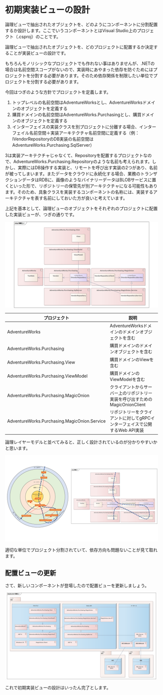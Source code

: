 # 初期実装ビューの設計

論理ビューで抽出されたオブジェクトを、どのようにコンポーネントに分割配置するか設計します。ここでいうコンポーネントとはVisual Studio上のプロジェクト（.csproj）のことです。

論理ビューで抽出されたオブジェクトを、どのプロジェクトに配置するか決定することが実装ビューの設計です。

もちろんモノリシックなプロジェクトでも作れない事はありませんが、.NETの場合は名前空間スコープがないので、実装時にあやまった依存を防ぐためにはプロジェクトを分割する必要があります。そのため依存関係を制限したい単位でプロジェクトを分割する必要があります。

今回はつぎのような方針でプロジェクトを定義します。

1. トップレベルの名前空間はAdventureWorksとし、AdventureWorksドメインのオブジェクトを定義する
2. 購買ドメインの名前空間はAdventureWorks.Purchasingとし、購買ドメインのオブジェクトを定義する
3. インターフェイスの実装クラスを別プロジェクトに分離する場合、インターフェイル名前空間＋実装アーキテクチャ名前空間に定義する（例：IVendorRepositoryのDB実装の名前空間はAdventureWorks.Purchasing.SqlServer）

3は実装アーキテクチャじゃなくて、Repositoryを配置するプロジェクトなので、AdventureWorks.Purchasing.Repositoryのような名前も考えられます。しかし、実際にはDB操作する実装と、リモートを呼び出す実装の2つがあり、名前が被ってしまいます。またデータをクラウドに永続化する場合、業務のトランザクションデータはRDBに、画像のようなバイナリーデータはBLOBサービスに置くといった形で、リポジトリーの保管先が別アーキテクチャになる可能性もあります。そのため、具象クラスを実装するコンポーネントの名称には、実装するアーキテクチャを表す名前にしておいた方が良いと考えています。

上記を基本として、論理ビューのオブジェクトをそれぞれのプロジェクトに配置した実装ビューが、つぎの通りです。

![](/Article02/スライド39.PNG)

|プロジェクト|説明|
|--|--|
|AdventureWorks|AdventureWorksドメインのドメインオブジェクトを含む|
|AdventureWorks.Purchasing|購買ドメインのドメインオブジェクトを含む|
|AdventureWorks.Purchasing.View|購買ドメインのViewを含む|
|AdventureWorks.Purchasing.ViewModel|購買ドメインのViewModelを含む|
|AdventureWorks.Purchasing.MagicOnion|クライアントからサーバー上のリポジトリー実装を呼び出すためのMagicOnionClient|
|AdventureWorks.Purchasing.MagicOnion.Service|リポジトリーをクライアントに対してgRPCインターフェイスで公開するWeb API実装|

論理レイヤーモデルと並べてみると、正しく設計されているのが分かりやすいかと思います。

![](/Article02/スライド42.PNG)

適切な単位でプロジェクト分割されていて、依存方向も問題ないことが見て取れます。

## 配置ビューの更新

さて、新しいコンポーネントが登場したので配置ビューを更新しましょう。

![](/Article02/スライド43.PNG)

これで初期実装ビューの設計はいったん完了とします。